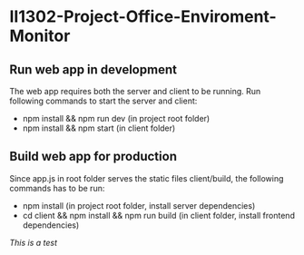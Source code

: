 # II1302-Project-Office-Enviroment-Monitor

## Run web app in development
The web app requires both the server and client to be running.
Run following commands to start the server and client:
- npm install && npm run dev (in project root folder)
- npm install && npm start   (in client folder)

## Build web app for production
Since app.js in root folder serves the static files client/build, the following commands has to be run:
- npm install (in project root folder, install server dependencies)
- cd client && npm install && npm run build (in client folder, install frontend dependencies)

*This is a test*